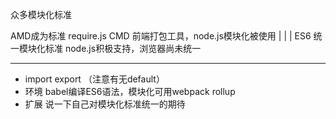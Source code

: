 众多模块化标准

AMD成为标准
require.js CMD
前端打包工具，node.js模块化被使用
 |
 |
 |
ES6 统一模块化标准
node.js积极支持，浏览器尚未统一

---

* import export （注意有无default）
* 环境 babel编译ES6语法，模块化可用webpack rollup
* 扩展 说一下自己对模块化标准统一的期待